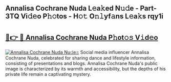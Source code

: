 ## Annalisa Cochrane Nuda L𝚎a𝚔ed N𝚞𝚍e - Part-3TQ Vi𝚍𝚎o P𝚑𝚘tos - H𝚘𝚝 O𝚗𝚕yf𝚊ns L𝚎a𝚔s rqy1i

# <h2><a href="http://kfbjifw.oniu.top/?m=Annalisa+Cochrane+Nuda">🔗👉 🔴 Annalisa Cochrane Nuda P𝚑ot𝚘𝚜 V𝚒d𝚎o</a></h2>

[![Annalisa Cochrane Nuda Nu𝚍e𝚜](https://i.imgur.com/0qMVB7G.gif)](http://kfbjifw.oniu.top/?m=Annalisa+Cochrane+Nuda)
Social media influencer Annalisa Cochrane Nuda, celebrated for sharing dance and lifestyle information, consisting of presentations and blogs. Annalisa Cochrane Nuda's public image is characterized by its warmth and accessibility, but the depths of his private life remain a captivating mystery.  
